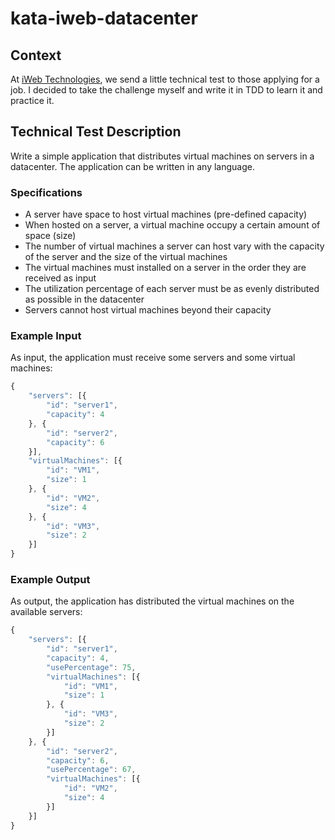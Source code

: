 # kata-iweb-datacenter

## Context

At [iWeb Technologies](http://iweb.com/), we send a little technical test to those applying for a job. I decided to take the challenge myself and write it in TDD to learn it and practice it.

## Technical Test Description

Write a simple application that distributes virtual machines on servers in a datacenter. The application can be written in any language.

### Specifications

- A server have space to host virtual machines (pre-defined capacity)
- When hosted on a server, a virtual machine occupy a certain amount of space (size)
- The number of virtual machines a server can host vary with the capacity of the server and the size of the virtual machines
- The virtual machines must installed on a server in the order they are received as input
- The utilization percentage of each server must be as evenly distributed as possible in the datacenter
- Servers cannot host virtual machines beyond their capacity

### Example Input

As input, the application must receive some servers and some virtual machines:

```javascript
{
    "servers": [{
        "id": "server1",
        "capacity": 4
    }, {
        "id": "server2",
        "capacity": 6
    }],
    "virtualMachines": [{
        "id": "VM1",
        "size": 1
    }, {
        "id": "VM2",
        "size": 4
    }, {
        "id": "VM3",
        "size": 2
    }]
}
```

### Example Output

As output, the application has distributed the virtual machines on the available servers:

```javascript
{
    "servers": [{
        "id": "server1",
        "capacity": 4,
        "usePercentage": 75,
        "virtualMachines": [{
            "id": "VM1",
            "size": 1
        }, {
            "id": "VM3",
            "size": 2
        }]
    }, {
        "id": "server2",
        "capacity": 6,
        "usePercentage": 67,
        "virtualMachines": [{
            "id": "VM2",
            "size": 4
        }]
    }]
}
```
